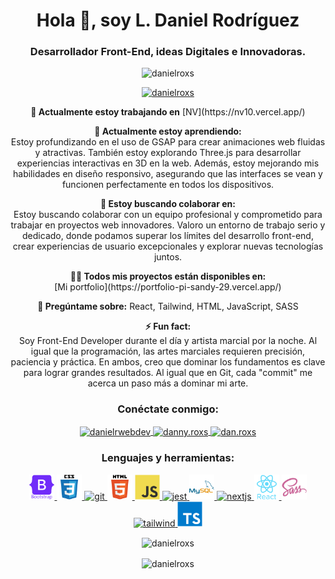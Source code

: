 <h1 align="center">Hola 👋, soy L. Daniel Rodríguez</h1>
<h3 align="center">Desarrollador Front-End, ideas Digitales e Innovadoras.</h3>

<p align="center">
  <img src="https://komarev.com/ghpvc/?username=danielroxs&label=Visitas%20al%20perfil&color=0e75b6&style=flat" alt="danielroxs" />
</p>

<p align="center">
  <a href="https://upload.wikimedia.org/wikipedia/commons/thumb/a/a7/React-icon.svg/1200px-React-icon.svg.png">
    <img src="https://upload.wikimedia.org/wikipedia/commons/thumb/a/a7/React-icon.svg/1200px-React-icon.svg.png" width="15%" alt="danielroxs" />
  </a>
</p>

<p align="center">
  <b>🔭 Actualmente estoy trabajando en</b> [NV](https://nv10.vercel.app/)
</p>

<p align="center">
  <b>🌱 Actualmente estoy aprendiendo:</b><br>
  Estoy profundizando en el uso de GSAP para crear animaciones web fluidas y atractivas. También estoy explorando Three.js para desarrollar experiencias interactivas en 3D en la web. Además, estoy mejorando mis habilidades en diseño responsivo, asegurando que las interfaces se vean y funcionen perfectamente en todos los dispositivos.
</p>

<p align="center">
  <b>👯 Estoy buscando colaborar en:</b><br>
  Estoy buscando colaborar con un equipo profesional y comprometido para trabajar en proyectos web innovadores. Valoro un entorno de trabajo serio y dedicado, donde podamos superar los límites del desarrollo front-end, crear experiencias de usuario excepcionales y explorar nuevas tecnologías juntos.
</p>

<p align="center">
  <b>👨‍💻 Todos mis proyectos están disponibles en:</b><br>
  [Mi portfolio](https://portfolio-pi-sandy-29.vercel.app/)
</p>

<p align="center">
  <b>💬 Pregúntame sobre:</b> React, Tailwind, HTML, JavaScript, SASS
</p>

<p align="center">
  <b>⚡ Fun fact:</b><br>
  Soy Front-End Developer durante el día y artista marcial por la noche. Al igual que la programación, las artes marciales requieren precisión, paciencia y práctica. En ambos, creo que dominar los fundamentos es clave para lograr grandes resultados. Al igual que en Git, cada "commit" me acerca un paso más a dominar mi arte.
</p>

<h3 align="center">Conéctate conmigo:</h3>
<p align="center">
  <a href="https://linkedin.com/in/danielrwebdev" target="blank">
    <img align="center" src="https://raw.githubusercontent.com/rahuldkjain/github-profile-readme-generator/master/src/images/icons/Social/linked-in-alt.svg" alt="danielrwebdev" height="30" width="40" />
  </a>
  <a href="https://fb.com/danny.roxs" target="blank">
    <img align="center" src="https://raw.githubusercontent.com/rahuldkjain/github-profile-readme-generator/master/src/images/icons/Social/facebook.svg" alt="danny.roxs" height="30" width="40" />
  </a>
  <a href="https://instagram.com/dan.roxs" target="blank">
    <img align="center" src="https://raw.githubusercontent.com/rahuldkjain/github-profile-readme-generator/master/src/images/icons/Social/instagram.svg" alt="dan.roxs" height="30" width="40" />
  </a>
</p>

<h3 align="center">Lenguajes y herramientas:</h3>
<p align="center">
  <a href="https://getbootstrap.com" target="_blank" rel="noreferrer">
    <img src="https://raw.githubusercontent.com/devicons/devicon/master/icons/bootstrap/bootstrap-plain-wordmark.svg" alt="bootstrap" width="40" height="40"/>
  </a>
  <a href="https://www.w3schools.com/css/" target="_blank" rel="noreferrer">
    <img src="https://raw.githubusercontent.com/devicons/devicon/master/icons/css3/css3-original-wordmark.svg" alt="css3" width="40" height="40"/>
  </a>
  <a href="https://git-scm.com/" target="_blank" rel="noreferrer">
    <img src="https://www.vectorlogo.zone/logos/git-scm/git-scm-icon.svg" alt="git" width="40" height="40"/>
  </a>
  <a href="https://www.w3.org/html/" target="_blank" rel="noreferrer">
    <img src="https://raw.githubusercontent.com/devicons/devicon/master/icons/html5/html5-original-wordmark.svg" alt="html5" width="40" height="40"/>
  </a>
  <a href="https://developer.mozilla.org/en-US/docs/Web/JavaScript" target="_blank" rel="noreferrer">
    <img src="https://raw.githubusercontent.com/devicons/devicon/master/icons/javascript/javascript-original.svg" alt="javascript" width="40" height="40"/>
  </a>
  <a href="https://jestjs.io" target="_blank" rel="noreferrer">
    <img src="https://www.vectorlogo.zone/logos/jestjsio/jestjsio-icon.svg" alt="jest" width="40" height="40"/>
  </a>
  <a href="https://www.mysql.com/" target="_blank" rel="noreferrer">
    <img src="https://raw.githubusercontent.com/devicons/devicon/master/icons/mysql/mysql-original-wordmark.svg" alt="mysql" width="40" height="40"/>
  </a>
  <a href="https://nextjs.org/" target="_blank" rel="noreferrer">
    <img src="https://cdn.worldvectorlogo.com/logos/nextjs-2.svg" alt="nextjs" width="40" height="40"/>
  </a>
  <a href="https://reactjs.org/" target="_blank" rel="noreferrer">
    <img src="https://raw.githubusercontent.com/devicons/devicon/master/icons/react/react-original-wordmark.svg" alt="react" width="40" height="40"/>
  </a>
  <a href="https://sass-lang.com" target="_blank" rel="noreferrer">
    <img src="https://raw.githubusercontent.com/devicons/devicon/master/icons/sass/sass-original.svg" alt="sass" width="40" height="40"/>
  </a>
  <a href="https://tailwindcss.com/" target="_blank" rel="noreferrer">
    <img src="https://www.vectorlogo.zone/logos/tailwindcss/tailwindcss-icon.svg" alt="tailwind" width="40" height="40"/>
  </a>
  <a href="https://www.typescriptlang.org/" target="_blank" rel="noreferrer">
    <img src="https://raw.githubusercontent.com/devicons/devicon/master/icons/typescript/typescript-original.svg" alt="typescript" width="40" height="40"/>
  </a>
</p>

<p align="center">
  <img align="center" src="https://github-readme-stats.vercel.app/api/top-langs?username=danielroxs&show_icons=true&locale=en&layout=compact" alt="danielroxs" />
</p>

<p align="center">
  <img align="center" src="https://github-readme-stats.vercel.app/api?username=danielroxs&show_icons=true&locale=en" alt="danielroxs" />
</p>
